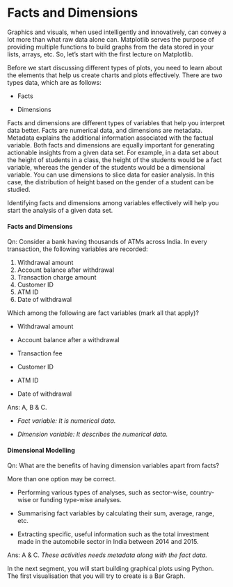 # Facts and Dimensions

Graphics and visuals, when used intelligently and innovatively, can convey a lot more than what raw data alone can. Matplotlib serves the purpose of providing multiple functions to build graphs from the data stored in your lists, arrays, etc. So, let’s start with the first lecture on Matplotlib.

Before we start discussing different types of plots, you need to learn about the elements that help us create charts and plots effectively. There are two types data, which are as follows:

- Facts

- Dimensions

Facts and dimensions are different types of variables that help you interpret data better. Facts are numerical data, and dimensions are metadata. Metadata explains the additional information associated with the factual variable. Both facts and dimensions are equally important for generating actionable insights from a given data set. For example, in a data set about the height of students in a class, the height of the students would be a fact variable, whereas the gender of the students would be a dimensional variable. You can use dimensions to slice data for easier analysis. In this case, the distribution of height based on the gender of a student can be studied.

Identifying facts and dimensions among variables effectively will help you start the analysis of a given data set.

#### Facts and Dimensions

Qn: Consider a bank having thousands of ATMs across India. In every transaction, the following variables are recorded:

1. Withdrawal amount
2. Account balance after withdrawal
3. Transaction charge amount
4. Customer ID
5. ATM ID
6. Date of withdrawal

Which among the following are fact variables (mark all that apply)?

- Withdrawal amount

- Account balance after a withdrawal

- Transaction fee

- Customer ID

- ATM ID

- Date of withdrawal

Ans: A, B & C. 

- *Fact variable: It is numerical data.* 

- *Dimension variable: It describes the numerical data.*

#### Dimensional Modelling

Qn: What are the benefits of having dimension variables apart from facts?

More than one option may be correct.

- Performing various types of analyses, such as sector-wise, country-wise or funding type-wise analyses.

- Summarising fact variables by calculating their sum, average, range, etc.

- Extracting specific, useful information such as the total investment made in the automobile sector in India between 2014 and 2015.

Ans: A & C. *These activities needs metadata along with the fact data.*

In the next segment, you will start building graphical plots using Python. The first visualisation that you will try to create is a Bar Graph.
